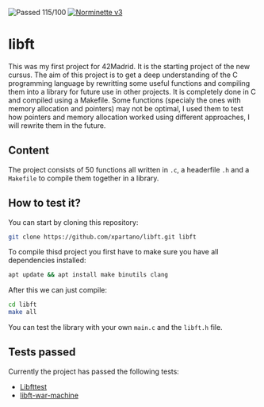![Passed 115/100](https://img.shields.io/badge/PASSED-115%2F100-green?style=for-the-badge&logo=42)
[![Norminette v3](https://img.shields.io/badge/norminette-v3-blue?style=for-the-badge&logo=42)](https://github.com/42School/norminette) 
# libft
This was my first project for 42Madrid. It is the starting project of the new cursus.
The aim of this project is to get a deep understanding of the C programming language by rewritting some useful functions and compiling them into a library for future use in other projects. It is completely done in C and compiled using a Makefile.
Some functions (specialy the ones with memory allocation and pointers) may not be optimal, I used them to test how pointers and memory allocation worked using different approaches, I will rewrite them in the future.

## Content
The project consists of 50 functions all written in `.c`, a headerfile `.h` and a `Makefile` to compile them together in a library.

## How to test it?
You can start by cloning this repository:
```bash
git clone https://github.com/xpartano/libft.git libft
```
To compile thisd project you first have to make sure you have all dependencies installed:
```bash
apt update && apt install make binutils clang
```
After this we can just compile:
```bash
cd libft
make all
```
You can test the library with your own `main.c` and the `libft.h` file.

## Tests passed
Currently the project has passed the following tests:
* [Libfttest](https://github.com/jtoty/Libftest)
* [libft-war-machine](https://github.com/ska42/libft-war-machine)
